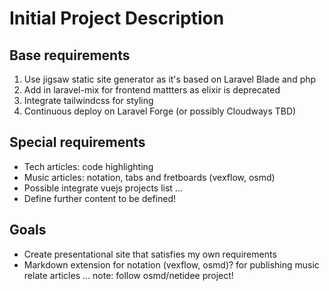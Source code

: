 # Initial Project Description

## Base requirements

1. Use jigsaw static site generator as it's based on Laravel Blade and php
2. Add in laravel-mix for frontend mattters as elixir is deprecated
3. Integrate tailwindcss for styling
4. Continuous deploy on Laravel Forge (or possibly Cloudways TBD)

## Special requirements
- Tech articles: code highlighting
- Music articles: notation, tabs and fretboards (vexflow, osmd)
- Possible integrate vuejs projects list ...
- Define further content to be defined!

## Goals
- Create presentational site that satisfies my own requirements
- Markdown extension for notation (vexflow, osmd)? for publishing music relate articles ... note: follow osmd/netidee project!
